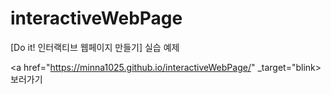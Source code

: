 # interactiveWebPage

[Do it! 인터랙티브 웹페이지 만들기] 실습 예제

<a href="https://minna1025.github.io/interactiveWebPage/" _target="blink>보러가기</a>
